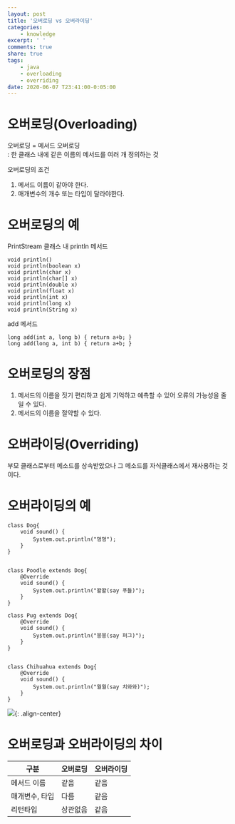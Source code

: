 ```yaml
---
layout: post
title: '오버로딩 vs 오버라이딩'
categories:
    - knowledge
excerpt: ' '
comments: true
share: true
tags:
    - java
    - overloading
    - overriding
date: 2020-06-07 T23:41:00-0:05:00
---
```


# 오버로딩(Overloading)

오버로딩 = 메서드 오버로딩<br/>
: 한 클래스 내에 같은 이름의 메서드를 여러 개 정의하는 것<br/>

오버로딩의 조건<br/>

1. 메서드 이름이 같아야 한다.
2. 매개변수의 개수 또는 타입이 달라야한다.

# 오버로딩의 예

PrintStream 클래스 내 println 메서드

```
void println()
void println(boolean x)
void println(char x)
void println(char[] x)
void println(double x)
void println(float x)
void println(int x)
void println(long x)
void println(String x)
```

add 메서드

```
long add(int a, long b) { return a+b; }
long add(long a, int b) { return a+b; }
```

# 오버로딩의 장점

1. 메서드의 이름을 짓기 편리하고 쉽게 기억하고 예측할 수 있어 오류의 가능성을 줄일 수 있다.
2. 메서드의 이름을 절약할 수 있다.

# 오버라이딩(Overriding)

부모 클래스로부터 메소드를 상속받았으나 그 메소드를 자식클래스에서 재사용하는 것이다.

# 오버라이딩의 예

```
class Dog{
    void sound() {
        System.out.println("멍멍");
    }
}


class Poodle extends Dog{
    @Override
    void sound() {
        System.out.println("왈왈(say 푸들)");
    }
}

class Pug extends Dog{
    @Override
    void sound() {
        System.out.println("뭉뭉(say 퍼그)");
    }
}


class Chihuahua extends Dog{
    @Override
    void sound() {
        System.out.println("월월(say 치와와)");
    }
}
```

![](https://kimmy100b.github.io/assets/images/java/overriding.png){: .align-center}<br/>

# 오버로딩과 오버라이딩의 차이

| 구분           | 오버로딩 | 오버라이딩 |
| -------------- | -------- | ---------- |
| 메서드 이름    | 같음     | 같음       |
| 매개변수, 타입 | 다름     | 같음       |
| 리턴타입       | 상관없음 | 같음       |
